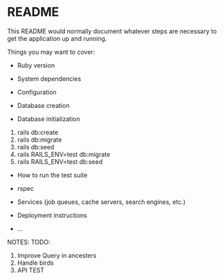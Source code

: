 # README

This README would normally document whatever steps are necessary to get the
application up and running.

Things you may want to cover:

* Ruby version

* System dependencies

* Configuration

* Database creation

* Database initialization
1. rails db:create
2. rails db:migrate
3. rails db:seed
4. rails RAILS_ENV=test db:migrate
5. rails RAILS_ENV=test db:seed   

* How to run the test suite
- rspec

* Services (job queues, cache servers, search engines, etc.)

* Deployment instructions

* ...


NOTES: 
TODO: 

1. Improve Query in ancesters 
2. Handle birds
3. API TEST